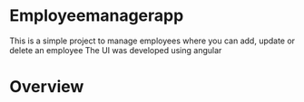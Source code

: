 # Employeemanagerapp

This is a simple project to manage employees where you can add, update or delete an employee
The UI was developed using angular 

# Overview
